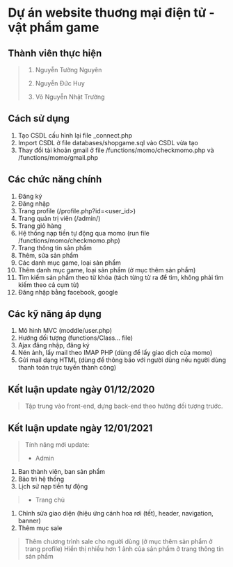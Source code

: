 # Dự án website thuơng mại điện tử - vật phẩm game
## Thành viên thực hiện
>
> 1. Nguyễn Tường Nguyên
>
> 2. Nguyễn Đức Huy
>
> 3. Võ Nguyễn Nhật Trường

## Cách sử dụng

1. Tạo CSDL cấu hình lại file _connect.php
2. Import CSDL ở file databases/shopgame.sql vào CSDL vừa tạo
3. Thay đổi tài khoản gmail ở file /functions/momo/checkmomo.php và /functions/momo/gmail.php

## Các chức năng chính

1. Đăng ký
2. Đăng nhập
3. Trang profile (/profile.php?id=<user_id>)
4. Trang quản trị viên (/admin/)
5. Trang giỏ hàng
6. Hệ thống nạp tiền tự động qua momo (run file /functions/momo/checkmomo.php)
7. Trang thông tin sản phẩm
8. Thêm, sửa sản phẩm
9. Các danh mục game, loại sản phẩm
10. Thêm danh mục game, loại sản phẩm (ở mục thêm sản phẩm)
11. Tìm kiếm sản phẩm theo từ khóa (tách từng từ ra để tìm, không phải tìm kiếm theo cả cụm từ)
12. Đăng nhập bằng facebook, google

## Các kỹ năng áp dụng

1. Mô hình MVC (moddle/user.php)
2. Hướng đối tượng (functions/Class... file)
3. Ajax đăng nhập, đăng ký
4. Nén ảnh, lấy mail theo IMAP PHP (dùng để lấy giao dịch của momo)
5. Gửi mail dạng HTML (dùng để thông báo với người dùng nếu người dùng thanh toán trực tuyến thành công)

## Kết luận update ngày 01/12/2020
>
> Tập trung vào front-end, dựng back-end theo hướng đối tượng trước.

## Kết luận update ngày 12/01/2021
> Tính năng mới update:
>* Admin
1. Ban thành viên, ban sản phẩm
2. Bảo trì hệ thống
3. Lịch sử nạp tiền tự động
>* Trang chủ
1. Chỉnh sửa giao diện (hiệu ứng cánh hoa rơi (tết), header, navigation, banner)
2. Thêm mục sale
> Thêm chương trình sale cho người dùng (ở mục thêm sản phẩm ở trang profile)
> Hiển thị nhiều hơn 1 ảnh của sản phẩm ở trang thông tin sản phẩm
